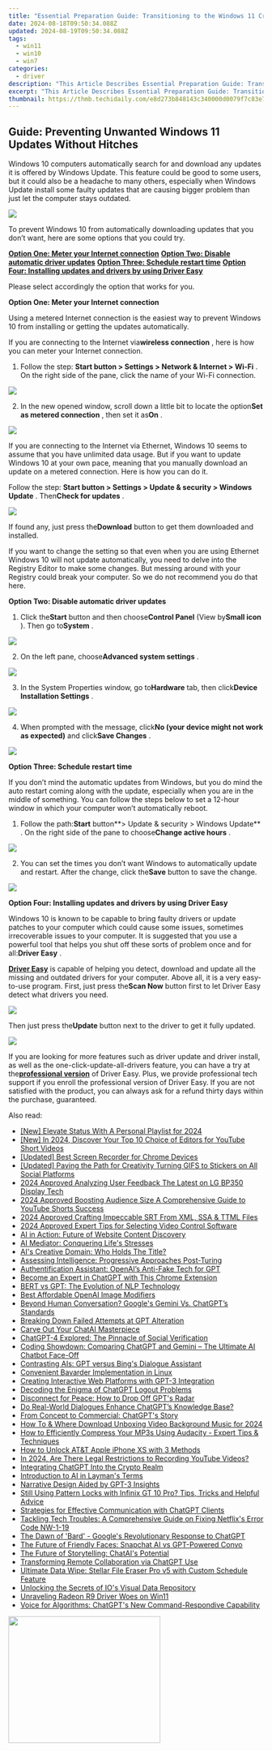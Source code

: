 ```yaml
---
title: "Essential Preparation Guide: Transitioning to the Windows 11 Creator's Edition"
date: 2024-08-18T09:50:34.088Z
updated: 2024-08-19T09:50:34.088Z
tags:
  - win11
  - win10
  - win7
categories:
  - driver
description: "This Article Describes Essential Preparation Guide: Transitioning to the Windows 11 Creator's Edition"
excerpt: "This Article Describes Essential Preparation Guide: Transitioning to the Windows 11 Creator's Edition"
thumbnail: https://thmb.techidaily.com/e8d273b848143c340000d0079f7c83e7faa1151d78bf679fca424eb3bb1ead67.jpg
---
```


## Guide: Preventing Unwanted Windows 11 Updates Without Hitches

Windows 10 computers automatically search for and download any updates it is offered by Windows Update. This feature could be good to some users, but it could also be a headache to many others, especially when Windows Update install some faulty updates that are causing bigger problem than just let the computer stays outdated.
  
![](https://images.drivereasy.com/wp-content/uploads/2016/11/windows-updates.png)
  
 To prevent Windows 10 from automatically downloading updates that you don’t want, here are some options that you could try.
  
[**Option One: Meter your Internet connection**](https://tools.techidaily.com/drivereasy/download/)
[**Option Two: Disable automatic driver updates**](https://tools.techidaily.com/drivereasy/download/)
[**Option Three: Schedule restart time**](https://tools.techidaily.com/drivereasy/download/)
[**Option Four: Installing updates and drivers by using Driver Easy**](https://tools.techidaily.com/drivereasy/download/)
  
 Please select accordingly the option that works for you.
  
 **Option One: Meter your Internet connection**
  
 Using a metered Internet connection is the easiest way to prevent Windows 10 from installing or getting the updates automatically.
  
 If you are connecting to the Internet via**wireless connection** , here is how you can meter your Internet connection.
  
 1) Follow the step: **Start button > Settings > Network & Internet > Wi-Fi** . On the right side of the pane, click the name of your Wi-Fi connection.
  
![](https://images.drivereasy.com/wp-content/uploads/2016/11/start-button-settings-network-internet-wi-fi-600x477.png)
  
 2) In the new opened window, scroll down a little bit to locate the option**Set as metered connection** , then set it as**On** .
  
![](https://images.drivereasy.com/wp-content/uploads/2016/11/set-as-metered-connection.jpg)

 If you are connecting to the Internet via Ethernet, Windows 10 seems to assume that you have unlimited data usage. But if you want to update Windows 10 at your own pace, meaning that you manually download an update on a metered connection. Here is how you can do it.
  
 Follow the step: **Start button > Settings > Update & security > Windows Update** . Then**Check for updates** .
  
![](https://images.drivereasy.com/wp-content/uploads/2016/11/start-button-settings-update-security-windows-update.jpg)

 If found any, just press the**Download** button to get them downloaded and installed.
  
 If you want to change the setting so that even when you are using Ethernet Windows 10 will not update automatically, you need to delve into the Registry Editor to make some changes. But messing around with your Registry could break your computer. So we do not recommend you do that here.
  
 **Option Two: Disable automatic driver updates**
  
 1) Click the**Start** button and then choose**Control Panel** (View by**Small icon** ). Then go to**System** .
  
![](https://images.drivereasy.com/wp-content/uploads/2016/11/small-icon-system-control-panel.jpg)

 2) On the left pane, choose**Advanced system settings** .
  
![](https://images.drivereasy.com/wp-content/uploads/2016/11/advanced-system-settings.jpg)

 3) In the System Properties window, go to**Hardware** tab, then click**Device Installation Settings** .
  
![](https://images.drivereasy.com/wp-content/uploads/2016/11/device-installation-settings.jpg)

 4) When prompted with the message, click**No (your device might not work as expected)** and click**Save Changes** .
  
![](https://images.drivereasy.com/wp-content/uploads/2016/11/no-your-device-might-not-work-as-expected.jpg)
  
 **Option Three: Schedule restart time**
  
 If you don’t mind the automatic updates from Windows, but you do mind the auto restart coming along with the update, especially when you are in the middle of something. You can follow the steps below to set a 12-hour window in which your computer won’t automatically reboot.
  
 1) Follow the path:**Start** button**\> Update & security > Windows Update** . On the right side of the pane to choose**Change active hours** .
  
![](https://images.drivereasy.com/wp-content/uploads/2016/11/change-active-hours.jpg)

 2) You can set the times you don’t want Windows to automatically update and restart. After the change, click the**Save** button to save the change.
  
![](https://images.drivereasy.com/wp-content/uploads/2016/11/change-active-hours-start-end-save.jpg)
  
 **Option Four: Installing updates and drivers by using Driver Easy**
  
 Windows 10 is known to be capable to bring faulty drivers or update patches to your computer which could cause some issues, sometimes irrecoverable issues to your computer. It is suggested that you use a powerful tool that helps you shut off these sorts of problem once and for all:**Driver Easy** .
  
[**Driver Easy**](https://tools.techidaily.com/drivereasy/download/) is capable of helping you detect, download and update all the missing and outdated drivers for your computer. Above all, it is a very easy-to-use program. First, just press the**Scan Now** button first to let Driver Easy detect what drivers you need.
  
![](https://images.drivereasy.com/wp-content/uploads/2017/04/img_58e89b31b4c24.png)

 Then just press the**Update** button next to the driver to get it fully updated.
  
![](https://images.drivereasy.com/wp-content/uploads/2017/04/img_58e89b39b046a.jpg)

 If you are looking for more features such as driver update and driver install, as well as the one-click-update-all-drivers feature, you can have a try at the[**professional version**](https://tools.techidaily.com/drivereasy/download/) of Driver Easy. Plus, we provide professional tech support if you enroll the professional version of Driver Easy. If you are not satisfied with the product, you can always ask for a refund thirty days within the purchase, guaranteed.

<ins class="adsbygoogle"
     style="display:block"
     data-ad-format="autorelaxed"
     data-ad-client="ca-pub-7571918770474297"
     data-ad-slot="1223367746"></ins>



<ins class="adsbygoogle"
     style="display:block"
     data-ad-client="ca-pub-7571918770474297"
     data-ad-slot="8358498916"
     data-ad-format="auto"
     data-full-width-responsive="true"></ins>

<span class="atpl-alsoreadstyle">Also read:</span>
<div><ul>
<li><a href="https://vp-tips.techidaily.com/new-elevate-status-with-a-personal-playlist-for-2024/"><u>[New] Elevate Status With A Personal Playlist for 2024</u></a></li>
<li><a href="https://facebook-video-footage.techidaily.com/new-in-2024-discover-your-top-10-choice-of-editors-for-youtube-short-videos/"><u>[New] In 2024, Discover Your Top 10 Choice of Editors for YouTube Short Videos</u></a></li>
<li><a href="https://screen-recording.techidaily.com/updated-best-screen-recorder-for-chrome-devices/"><u>[Updated] Best Screen Recorder for Chrome Devices</u></a></li>
<li><a href="https://extra-skills.techidaily.com/updated-paving-the-path-for-creativity-turning-gifs-to-stickers-on-all-social-platforms/"><u>[Updated] Paving the Path for Creativity  Turning GIFS to Stickers on All Social Platforms</u></a></li>
<li><a href="https://extra-hints.techidaily.com/2024-approved-analyzing-user-feedback-the-latest-on-lg-bp350-display-tech/"><u>2024 Approved  Analyzing User Feedback  The Latest on LG BP350 Display Tech</u></a></li>
<li><a href="https://youtube-video-recordings.techidaily.com/2024-approved-boosting-audience-size-a-comprehensive-guide-to-youtube-shorts-success/"><u>2024 Approved  Boosting Audience Size  A Comprehensive Guide to YouTube Shorts Success</u></a></li>
<li><a href="https://extra-resources.techidaily.com/2024-approved-crafting-impeccable-srt-from-xml-ssa-and-ttml-files/"><u>2024 Approved  Crafting Impeccable SRT From XML, SSA & TTML Files</u></a></li>
<li><a href="https://some-knowledge.techidaily.com/2024-approved-expert-tips-for-selecting-video-control-software/"><u>2024 Approved  Expert Tips for Selecting Video Control Software</u></a></li>
<li><a href="https://tech-savvy.techidaily.com/ai-in-action-future-of-website-content-discovery/"><u>AI in Action: Future of Website Content Discovery</u></a></li>
<li><a href="https://tech-savvy.techidaily.com/ai-mediator-conquering-lifes-stresses/"><u>AI Mediator: Conquering Life's Stresses</u></a></li>
<li><a href="https://tech-savvy.techidaily.com/ais-creative-domain-who-holds-the-title/"><u>AI's Creative Domain: Who Holds The Title?</u></a></li>
<li><a href="https://tech-savvy.techidaily.com/assessing-intelligence-progressive-approaches-post-turing/"><u>Assessing Intelligence: Progressive Approaches Post-Turing</u></a></li>
<li><a href="https://tech-savvy.techidaily.com/authentification-assistant-openais-anti-fake-tech-for-gpt/"><u>Authentification Assistant: OpenAI’s Anti-Fake Tech for GPT</u></a></li>
<li><a href="https://tech-savvy.techidaily.com/become-an-expert-in-chatgpt-with-this-chrome-extension/"><u>Become an Expert in ChatGPT with This Chrome Extension</u></a></li>
<li><a href="https://tech-savvy.techidaily.com/bert-vs-gpt-the-evolution-of-nlp-technology/"><u>BERT vs GPT: The Evolution of NLP Technology</u></a></li>
<li><a href="https://tech-savvy.techidaily.com/best-affordable-openai-image-modifiers/"><u>Best Affordable OpenAI Image Modifiers</u></a></li>
<li><a href="https://tech-savvy.techidaily.com/beyond-human-conversation-googles-gemini-vs-chatgpts-standards/"><u>Beyond Human Conversation? Google's Gemini Vs. ChatGPT’s Standards</u></a></li>
<li><a href="https://tech-savvy.techidaily.com/breaking-down-failed-attempts-at-gpt-alteration/"><u>Breaking Down Failed Attempts at GPT Alteration</u></a></li>
<li><a href="https://tech-savvy.techidaily.com/carve-out-your-chatai-masterpiece/"><u>Carve Out Your ChatAI Masterpiece</u></a></li>
<li><a href="https://tech-savvy.techidaily.com/chatgpt-4-explored-the-pinnacle-of-social-verification/"><u>ChatGPT-4 Explored: The Pinnacle of Social Verification</u></a></li>
<li><a href="https://tech-haven.techidaily.com/coding-showdown-comparing-chatgpt-and-gemini-the-ultimate-ai-chatbot-face-off/"><u>Coding Showdown: Comparing ChatGPT and Gemini – The Ultimate AI Chatbot Face-Off</u></a></li>
<li><a href="https://tech-savvy.techidaily.com/contrasting-ais-gpt-versus-bings-dialogue-assistant/"><u>Contrasting AIs: GPT versus Bing's Dialogue Assistant</u></a></li>
<li><a href="https://tech-savvy.techidaily.com/convenient-bavarder-implementation-in-linux/"><u>Convenient Bavarder Implementation in Linux</u></a></li>
<li><a href="https://tech-savvy.techidaily.com/creating-interactive-web-platforms-with-gpt-3-integration/"><u>Creating Interactive Web Platforms with GPT-3 Integration</u></a></li>
<li><a href="https://tech-savvy.techidaily.com/decoding-the-enigma-of-chatgpt-logout-problems/"><u>Decoding the Enigma of ChatGPT Logout Problems</u></a></li>
<li><a href="https://tech-savvy.techidaily.com/disconnect-for-peace-how-to-drop-off-gpts-radar/"><u>Disconnect for Peace: How to Drop Off GPT's Radar</u></a></li>
<li><a href="https://tech-savvy.techidaily.com/do-real-world-dialogues-enhance-chatgpts-knowledge-base/"><u>Do Real-World Dialogues Enhance ChatGPT’s Knowledge Base?</u></a></li>
<li><a href="https://tech-savvy.techidaily.com/from-concept-to-commercial-chatgpts-story/"><u>From Concept to Commercial: ChatGPT's Story</u></a></li>
<li><a href="https://some-guidance.techidaily.com/how-to-and-where-download-unboxing-video-background-music-for-2024/"><u>How To & Where Download Unboxing Video Background Music for 2024</u></a></li>
<li><a href="https://media-tips.techidaily.com/how-to-efficiently-compress-your-mp3s-using-audacity-expert-tips-and-techniques/"><u>How to Efficiently Compress Your MP3s Using Audacity - Expert Tips & Techniques</u></a></li>
<li><a href="https://sim-unlock.techidaily.com/how-to-unlock-atandt-apple-iphone-xs-with-3-methods-by-drfone-ios/"><u>How to Unlock AT&T Apple iPhone XS with 3 Methods</u></a></li>
<li><a href="https://youtube-videos.techidaily.com/in-2024-are-there-legal-restrictions-to-recording-youtube-videos/"><u>In 2024, Are There Legal Restrictions to Recording YouTube Videos?</u></a></li>
<li><a href="https://tech-savvy.techidaily.com/integrating-chatgpt-into-the-crypto-realm/"><u>Integrating ChatGPT Into the Crypto Realm</u></a></li>
<li><a href="https://tech-savvy.techidaily.com/introduction-to-ai-in-laymans-terms/"><u>Introduction to AI in Layman's Terms</u></a></li>
<li><a href="https://tech-savvy.techidaily.com/narrative-design-aided-by-gpt-3-insights/"><u>Narrative Design Aided by GPT-3 Insights</u></a></li>
<li><a href="https://unlock-android.techidaily.com/still-using-pattern-locks-with-infinix-gt-10-pro-tips-tricks-and-helpful-advice-by-drfone-android/"><u>Still Using Pattern Locks with Infinix GT 10 Pro? Tips, Tricks and Helpful Advice</u></a></li>
<li><a href="https://tech-savvy.techidaily.com/strategies-for-effective-communication-with-chatgpt-clients/"><u>Strategies for Effective Communication with ChatGPT Clients</u></a></li>
<li><a href="https://techtrends.techidaily.com/tackling-tech-troubles-a-comprehensive-guide-on-fixing-netflixs-error-code-nw-1-19/"><u>Tackling Tech Troubles: A Comprehensive Guide on Fixing Netflix's Error Code NW-1-19</u></a></li>
<li><a href="https://tech-savvy.techidaily.com/the-dawn-of-bard-googles-revolutionary-response-to-chatgpt/"><u>The Dawn of 'Bard' - Google's Revolutionary Response to ChatGPT</u></a></li>
<li><a href="https://tech-savvy.techidaily.com/the-future-of-friendly-faces-snapchat-ai-vs-gpt-powered-convo/"><u>The Future of Friendly Faces: Snapchat AI vs GPT-Powered Convo</u></a></li>
<li><a href="https://tech-savvy.techidaily.com/the-future-of-storytelling-chatais-potential/"><u>The Future of Storytelling: ChatAI's Potential</u></a></li>
<li><a href="https://tech-hub.techidaily.com/transforming-remote-collaboration-via-chatgpt-use/"><u>Transforming Remote Collaboration via ChatGPT Use</u></a></li>
<li><a href="https://data-safeguard.techidaily.com/ultimate-data-wipe-stellar-file-eraser-pro-v5-with-custom-schedule-feature/"><u>Ultimate Data Wipe: Stellar File Eraser Pro v5 with Custom Schedule Feature</u></a></li>
<li><a href="https://screen-recording.techidaily.com/unlocking-the-secrets-of-ios-visual-data-repository/"><u>Unlocking the Secrets of IO's Visual Data Repository</u></a></li>
<li><a href="https://network-issues.techidaily.com/unraveling-radeon-r9-driver-woes-on-win11/"><u>Unraveling Radeon R9 Driver Woes on Win11</u></a></li>
<li><a href="https://tech-savvy.techidaily.com/voice-for-algorithms-chatgpts-new-command-respondive-capability/"><u>Voice for Algorithms: ChatGPT's New Command-Respondive Capability</u></a></li>
</ul></div>

<!-- affiliate ads begin -->
<a href="https://boody-eco-wear.pxf.io/c/5597632/1567905/13846" target="_top" id="1567905"><img src="//a.impactradius-go.com/display-ad/13846-1567905" border="0" alt="" width="300" height="250"/></a><img height="0" width="0" src="https://imp.pxf.io/i/5597632/1567905/13846" style="position:absolute;visibility:hidden;" border="0" />
<!-- affiliate ads end -->